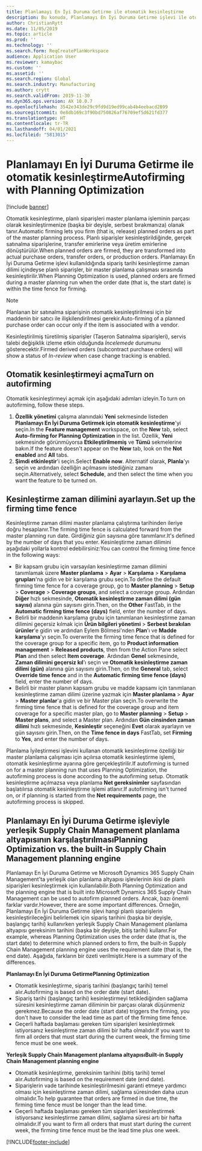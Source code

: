 ```yaml
---
title: Planlamayı En İyi Duruma Getirme ile otomatik kesinleştirme
description: Bu konuda, Planlamayı En İyi Duruma Getirme işlevi ile otomatik kesinleştirmenin nasıl kullanılacağı açıklanmaktadır.
author: ChristianRytt
ms.date: 11/05/2019
ms.topic: article
ms.prod: ''
ms.technology: ''
ms.search.form: ReqCreatePlanWorkspace
audience: Application User
ms.reviewer: kamaybac
ms.custom: ''
ms.assetid: ''
ms.search.region: Global
ms.search.industry: Manufacturing
ms.author: crytt
ms.search.validFrom: 2019-11-30
ms.dyn365.ops.version: AX 10.0.7
ms.openlocfilehash: 3542e343de29c9fd9d19ed99cab4b4eebacd2899
ms.sourcegitcommit: 0e8db169c3f90bd750826af76709ef5d621fd377
ms.translationtype: HT
ms.contentlocale: tr-TR
ms.lasthandoff: 04/01/2021
ms.locfileid: "5813015"
---
```

# <a name="autofirming-with-planning-optimization"></a><span data-ttu-id="b9b24-103">Planlamayı En İyi Duruma Getirme ile otomatik kesinleştirme</span><span class="sxs-lookup"><span data-stu-id="b9b24-103">Autofirming with Planning Optimization</span></span>

[!include [banner](../../includes/banner.md)]

<span data-ttu-id="b9b24-104">Otomatik kesinleştirme, planlı siparişleri master planlama işleminin parçası olarak kesinleştirmenize (başka bir deyişle, serbest bırakmanıza) olanak tanır.</span><span class="sxs-lookup"><span data-stu-id="b9b24-104">Automatic firming lets you firm (that is, release) planned orders as part of the master planning process.</span></span> <span data-ttu-id="b9b24-105">Planlı siparişler kesinleştirildiğinde, gerçek satınalma siparişlerine, transfer emirlerine veya üretim emirlerine dönüştürülür.</span><span class="sxs-lookup"><span data-stu-id="b9b24-105">When planned orders are firmed, they are transformed into actual purchase orders, transfer orders, or production orders.</span></span> <span data-ttu-id="b9b24-106">Planlamayı En İyi Duruma Getirme işlevi kullanıldığında sipariş tarihi kesinleştirme zaman dilimi içindeyse planlı siparişler, bir master planlama çalışması sırasında kesinleştirilir.</span><span class="sxs-lookup"><span data-stu-id="b9b24-106">When Planning Optimization is used, planned orders are firmed during a master planning run when the order date (that is, the start date) is within the time fence for firming.</span></span>

> [!NOTE]
> <span data-ttu-id="b9b24-107">Planlanan bir satınalma siparişinin otomatik kesinleştirilmesi için bir maddenin bir satıcı ile ilişkilendirilmesi gerekir.</span><span class="sxs-lookup"><span data-stu-id="b9b24-107">Auto-firming of a planned purchase order can occur only if the item is associated with a vendor.</span></span>
> 
> <span data-ttu-id="b9b24-108">Kesinleştirilmiş türetilmiş siparişler (Taşeron Satınalma siparişleri), servis talebi değişiklik izleme etkin olduğunda *İncelemede* durumunu gösterecektir.</span><span class="sxs-lookup"><span data-stu-id="b9b24-108">Firmed derived orders (subcontract purchase orders) will show a status of *In-review* when case change tracking is enabled.</span></span>

## <a name="turn-on-autofirming"></a><span data-ttu-id="b9b24-109">Otomatik kesinleştirmeyi açma</span><span class="sxs-lookup"><span data-stu-id="b9b24-109">Turn on autofirming</span></span>

<span data-ttu-id="b9b24-110">Otomatik kesinleştirmeyi açmak için aşağıdaki adımları izleyin.</span><span class="sxs-lookup"><span data-stu-id="b9b24-110">To turn on autofirming, follow these steps.</span></span>

1. <span data-ttu-id="b9b24-111">**Özellik yönetimi** çalışma alanındaki **Yeni** sekmesinde listeden **Planlamayı En İyi Duruma Getirmek için otomatik kesinleştirme**'yi seçin.</span><span class="sxs-lookup"><span data-stu-id="b9b24-111">In the **Feature management** workspace, on the **New** tab, select **Auto-firming for Planning Optimization** in the list.</span></span> <span data-ttu-id="b9b24-112">Özellik, **Yeni** sekmesinde görünmüyorsa **Etkileştirilmemiş** ve **Tümü** sekmelerine bakın.</span><span class="sxs-lookup"><span data-stu-id="b9b24-112">If the feature doesn't appear on the **New** tab, look on the **Not enabled** and **All** tabs.</span></span>
1. <span data-ttu-id="b9b24-113">**Şimdi etkinleştir**'i seçin.</span><span class="sxs-lookup"><span data-stu-id="b9b24-113">Select **Enable now**.</span></span> <span data-ttu-id="b9b24-114">Alternatif olarak, **Planla**'yı seçin ve ardından özelliğin açılmasını istediğiniz zamanı seçin.</span><span class="sxs-lookup"><span data-stu-id="b9b24-114">Alternatively, select **Schedule**, and then select the time when you want the feature to be turned on.</span></span>

## <a name="set-up-the-firming-time-fence"></a><span data-ttu-id="b9b24-115">Kesinleştirme zaman dilimini ayarlayın.</span><span class="sxs-lookup"><span data-stu-id="b9b24-115">Set up the firming time fence</span></span>

<span data-ttu-id="b9b24-116">Kesinleştirme zaman dilimi master planlama çalıştırma tarihinden ileriye doğru hesaplanır.</span><span class="sxs-lookup"><span data-stu-id="b9b24-116">The firming time fence is calculated forward from the master planning run date.</span></span> <span data-ttu-id="b9b24-117">Girdiğiniz gün sayısına göre tanımlanır.</span><span class="sxs-lookup"><span data-stu-id="b9b24-117">It's defined by the number of days that you enter.</span></span> <span data-ttu-id="b9b24-118">Kesinleştirme zaman dilimini aşağıdaki yollarla kontrol edebilirsiniz:</span><span class="sxs-lookup"><span data-stu-id="b9b24-118">You can control the firming time fence in the following ways:</span></span>

- <span data-ttu-id="b9b24-119">Bir kapsam grubu için varsayılan kesinleştirme zaman dilimini tanımlamak üzere **Master planlama** \> **Ayar** \> **Karşılama** \> **Karşılama grupları**'na gidin ve bir karşılama grubu seçin.</span><span class="sxs-lookup"><span data-stu-id="b9b24-119">To define the default firming time fence for a coverage group, go to **Master planning** \> **Setup** \> **Coverage** \> **Coverage groups**, and select a coverage group.</span></span> <span data-ttu-id="b9b24-120">Ardından **Diğer** hızlı sekmesinde, **Otomatik kesinleştirme zaman dilimi (gün sayısı)** alanına gün sayısını girin.</span><span class="sxs-lookup"><span data-stu-id="b9b24-120">Then, on the **Other** FastTab, in the **Automatic firming time fence (days)** field, enter the number of days.</span></span>
- <span data-ttu-id="b9b24-121">Belirli bir maddenin karşılama grubu için tanımlanan kesinleştirme zaman dilimini geçersiz kılmak için **Ürün bilgileri yönetimi** \> **Serbest bırakılan ürünler**'e gidin ve ardından Eylem Bölmesi'nden **Plan**'ı ve **Madde karşılama**'yı seçin.</span><span class="sxs-lookup"><span data-stu-id="b9b24-121">To overwrite the firming time fence that is defined for the coverage group for a specific item, go to **Product information management** \> **Released products**, then from the Action Pane select **Plan** and then select **Item coverage**.</span></span> <span data-ttu-id="b9b24-122">Ardından **Genel** sekmesinde, **Zaman dilimini geçersiz kıl**'ı seçin ve **Otomatik kesinleştirme zaman dilimi (gün)** alanına gün sayısını girin.</span><span class="sxs-lookup"><span data-stu-id="b9b24-122">Then, on the **General** tab, select **Override time fence** and in the **Automatic firming time fence (days)** field, enter the number of days.</span></span>
- <span data-ttu-id="b9b24-123">Belirli bir master planın kapsam grubu ve madde kapsamı için tanımlanan kesinleştirme zaman dilimi üzerine yazmak için **Master planlama** \> **Ayar** \> **Master planlar**'a gidin ve bir Master plan seçin.</span><span class="sxs-lookup"><span data-stu-id="b9b24-123">To overwrite the firming time fence that is defined for the coverage group and item coverage for a specific master plan, go to **Master planning** \> **Setup** \> **Master plans**, and select a Master plan.</span></span> <span data-ttu-id="b9b24-124">Ardından **Gün cinsinden zaman dilimi** hızlı sekmesinde, **Kesinleştir** seçeneğini **Evet** olarak ayarlayın ve gün sayısını girin.</span><span class="sxs-lookup"><span data-stu-id="b9b24-124">Then, on the **Time fence in days** FastTab, set **Firming** to **Yes**, and enter the number of days.</span></span>

<span data-ttu-id="b9b24-125">Planlama İyileştirmesi işlevini kullanan otomatik kesinleştirme özelliği bir master planlama çalışması için açılırsa otomatik kesinleştirme işlemi, otomatik kesinleştirme ayarına göre gerçekleştirilir.</span><span class="sxs-lookup"><span data-stu-id="b9b24-125">If autofirming is turned on for a master planning run that uses Planning Optimization, the autofirming process is done according to the autofirming setup.</span></span> <span data-ttu-id="b9b24-126">Otomatik kesinleştirme açılmazsa veya planlama **Net gereksinimler** sayfasından başlatılırsa otomatik kesinleştirme işlemi atlanır.</span><span class="sxs-lookup"><span data-stu-id="b9b24-126">If autofirming isn't turned on, or if planning is started from the **Net requirements** page, the autofirming process is skipped.</span></span>

## <a name="planning-optimization-vs-the-built-in-supply-chain-management-planning-engine"></a><span data-ttu-id="b9b24-127">Planlamayı En İyi Duruma Getirme işleviyle yerleşik Supply Chain Management planlama altyapısının karşılaştırılması</span><span class="sxs-lookup"><span data-stu-id="b9b24-127">Planning Optimization vs. the built-in Supply Chain Management planning engine</span></span>

<span data-ttu-id="b9b24-128">Planlamayı En İyi Duruma Getirme ve Microsoft Dynamics 365 Supply Chain Management'ta yerleşik olan planlama altyapısı işlevlerinin ikisi de planlı siparişleri kesinleştirmek için kullanılabilir.</span><span class="sxs-lookup"><span data-stu-id="b9b24-128">Both Planning Optimization and the planning engine that is built into Microsoft Dynamics 365 Supply Chain Management can be used to autofirm planned orders.</span></span> <span data-ttu-id="b9b24-129">Ancak, bazı önemli farklar vardır.</span><span class="sxs-lookup"><span data-stu-id="b9b24-129">However, there are some important differences.</span></span> <span data-ttu-id="b9b24-130">Örneğin, Planlamayı En İyi Duruma Getirme işlevi hangi planlı siparişlerin kesinleştirileceğini belirlemek için sipariş tarihini (başka bir deyişle, başlangıç tarihi) kullanırken yerleşik Supply Chain Management planlama altyapısı gereksinim tarihini (başka bir deyişle, bitiş tarihi) kullanır.</span><span class="sxs-lookup"><span data-stu-id="b9b24-130">For example, whereas Planning Optimization uses the order date (that is, the start date) to determine which planned orders to firm, the built-in Supply Chain Management planning engine uses the requirement date (that is, the end date).</span></span> <span data-ttu-id="b9b24-131">Aşağıda, farkların bir özeti verilmiştir.</span><span class="sxs-lookup"><span data-stu-id="b9b24-131">Here is a summary of the differences.</span></span>

<span data-ttu-id="b9b24-132">**Planlamayı En İyi Duruma Getirme**</span><span class="sxs-lookup"><span data-stu-id="b9b24-132">**Planning Optimization**</span></span>

- <span data-ttu-id="b9b24-133">Otomatik kesinleştirme, sipariş tarihini (başlangıç tarihi) temel alır.</span><span class="sxs-lookup"><span data-stu-id="b9b24-133">Autofirming is based on the order date (start date).</span></span>
- <span data-ttu-id="b9b24-134">Sipariş tarihi (başlangıç tarihi) kesinleştirmeyi tetiklediğinden sağlama süresini kesinleştirme zaman diliminin bir parçası olarak düşünmeniz gerekmez.</span><span class="sxs-lookup"><span data-stu-id="b9b24-134">Because the order date (start date) triggers the firming, you don't have to consider the lead time as part of the firming time fence.</span></span>
- <span data-ttu-id="b9b24-135">Geçerli haftada başlaması gereken tüm siparişleri kesinleştirmek istiyorsanız kesinleştirme zaman dilimi bir hafta olmalıdır.</span><span class="sxs-lookup"><span data-stu-id="b9b24-135">If you want to firm all orders that must start during the current week, the firming time fence must be one week.</span></span>

<span data-ttu-id="b9b24-136">**Yerleşik Supply Chain Management planlama altyapısı**</span><span class="sxs-lookup"><span data-stu-id="b9b24-136">**Built-in Supply Chain Management planning engine**</span></span>

- <span data-ttu-id="b9b24-137">Otomatik kesinleştirme, gereksinim tarihini (bitiş tarihi) temel alır.</span><span class="sxs-lookup"><span data-stu-id="b9b24-137">Autofirming is based on the requirement date (end date).</span></span>
- <span data-ttu-id="b9b24-138">Siparişlerin vade tarihinde kesinleştirilmesini garanti etmeye yardımcı olması için kesinleştirme zaman dilimi, sağlama süresinden daha uzun olmalıdır.</span><span class="sxs-lookup"><span data-stu-id="b9b24-138">To help guarantee that orders are firmed in due time, the firming time fence must be longer than the lead time.</span></span>
- <span data-ttu-id="b9b24-139">Geçerli haftada başlaması gereken tüm siparişleri kesinleştirmek istiyorsanız kesinleştirme zaman dilimi, sağlama süresi artı bir hafta olmalıdır.</span><span class="sxs-lookup"><span data-stu-id="b9b24-139">If you want to firm all orders that must start during the current week, the firming time fence must be the lead time plus one week.</span></span>


[!INCLUDE[footer-include](../../../includes/footer-banner.md)]
